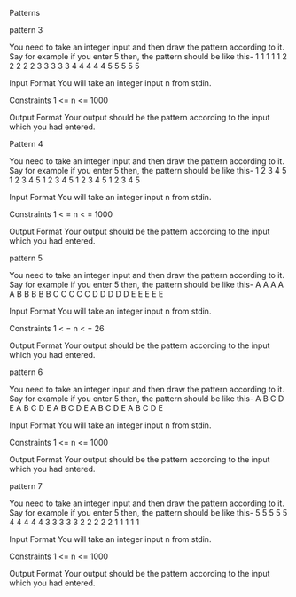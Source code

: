 

Patterns 

pattern 3

You need to take an integer input and then draw the pattern according to it. Say for example if you enter 5 then, the pattern should be like this-
1 1 1 1 1
2 2 2 2 2
3 3 3 3 3
4 4 4 4 4
5 5 5 5 5

Input Format
You will take an integer input n from stdin.

Constraints
1 <= n <= 1000

Output Format
Your output should be the pattern according to the input which you had entered. 



Pattern 4

You need to take an integer input and then draw the pattern according to it. Say for example if you enter 5 then, the pattern should be like this-
1 2 3 4 5
1 2 3 4 5
1 2 3 4 5
1 2 3 4 5
1 2 3 4 5

Input Format
You will take an integer input  n from stdin.

Constraints
1 < = n < = 1000

Output Format
Your output should be the pattern according to the input which you had entered. 

pattern 5

You need to take an integer input and then draw the pattern according to it. Say for example if you enter 5 then, the pattern should be like this-
A A A A A
B B B B B
C C C C C
D D D D D
E E E E E 

Input Format
You will take an integer input n from stdin.

Constraints
1 < = n < = 26

Output Format
Your output should be the pattern according to the input which you had entered. 

pattern 6

You need to take an integer input and then draw the pattern according to it. Say for example if you enter 5 then, the pattern should be like this-
A B C D E
A B C D E
A B C D E
A B C D E
A B C D E 

Input Format
You will take an integer input n from stdin.

Constraints
1 <= n <= 1000

Output Format
Your output should be the pattern according to the input which you had entered. 

pattern 7

You need to take an integer input and then draw the pattern according to it. Say for example if you enter 5 then, the pattern should be like this-
5 5 5 5 5
4 4 4 4 4
3 3 3 3 3
2 2 2 2 2
1 1 1 1 1 

Input Format
You will take an integer input n from stdin.

Constraints
1 <= n <= 1000

Output Format
Your output should be the pattern according to the input which you had entered. 